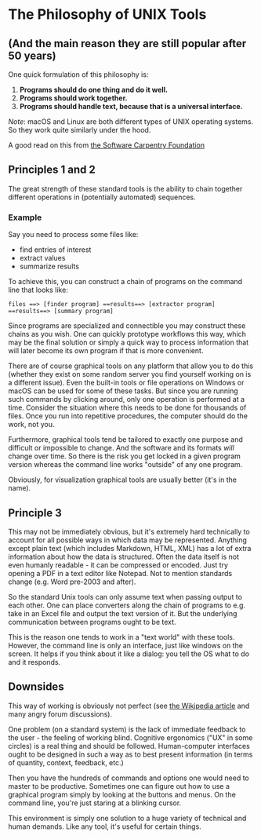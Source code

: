 # The Philosophy of UNIX Tools 
## (And the main reason they are still popular after 50 years)
 
One quick formulation of this philosophy is:

 1. **Programs should do one thing and do it well.**
 2. **Programs should work together.**
 3. **Programs should handle text, because that is a universal interface.**
 
*Note*: macOS and Linux are both different types of UNIX operating systems.
So they work quite similarly under the hood.

A good read on this from [the Software Carpentry Foundation](https://swcarpentry.github.io/shell-novice/01-intro.html)

## Principles 1 and 2
 
The great strength of these standard tools is the ability to chain together
different operations in (potentially automated) sequences.
 
### Example

Say you need to process some files like:

- find entries of interest
- extract values
- summarize results
 
To achieve this, you can construct a chain of programs on the command line that looks like:

~~~ 
files ==> [finder program] ==results==> [extractor program] ==results==> [summary program]
~~~

Since programs are specialized and connectible you may construct these chains
as you wish. One can quickly prototype workflows this way, which may be the
final solution or simply a quick way to process information that will later become
its own program if that is more convenient.
 
There are of course graphical tools on any platform that allow you to do this
(whether they exist on some random server you find yourself working on is a
different issue). Even the built-in tools or file operations on Windows or
macOS can be used for some of these tasks. But since you are running such
commands by clicking around, only one operation is performed at a time.
Consider the situation where this needs to be done for thousands of files.
Once you run into repetitive procedures, the computer should do the work, not you.
 
Furthermore, graphical tools tend be tailored to exactly one purpose and
difficult or impossible to change. And the software and its formats *will*
change over time. So there is the risk you get locked in a given program version
whereas the command line works "outside" of any one program.
 
Obviously, for visualization graphical tools are usually better (it's in the name).
 
 
## Principle 3
 
This may not be immediately obvious, but it's extremely hard technically to
account for all possible ways in which data may be represented. Anything
except plain text (which includes Markdown, HTML, XML) has a lot of extra
information about how the data is structured. Often the data itself is not
even humanly readable - it can be compressed or encoded. Just try opening a
PDF in a text editor like Notepad. Not to mention standards change (e.g. Word
pre-2003 and after).
 
So the standard Unix tools can only assume text when passing output to each
other. One can place converters along the chain of programs to e.g. take in
an Excel file and output the text version of it. But the underlying
communication between programs ought to be text.
 
This is the reason one tends to work in a "text world" with these tools.
However, the command line is only an interface, just like windows on the
screen. It helps if you think about it like a dialog: you tell the OS what to
do and it responds.
 
 
## Downsides
 
This way of working is obviously not perfect
(see [the Wikipedia article](https://en.wikipedia.org/wiki/Unix_philosophy#Criticism)
and many angry forum discussions).
 
One problem (on a standard system) is the lack of immediate feedback to the user -
the feeling of working blind. Cognitive ergonomics ("UX" in some
circles) is a real thing and should be followed. 
Human-computer interfaces ought to be designed in such a way as to best present
information (in terms of quantity, context, feedback, etc.)
 
Then you have the hundreds of commands and options one would need to master to be
productive. Sometimes one can figure out how to use a graphical program simply
by looking at the buttons and menus. On the command line, you're just staring
at a blinking cursor.
 
This environment is simply one solution to a huge variety of technical and
human demands. Like any tool, it's useful for certain things.
